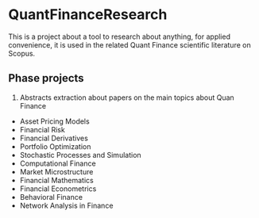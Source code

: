 # QuantFinanceResearch
 This is a project about a tool to research about anything, for applied convenience, it is used in the related Quant Finance scientific literature on Scopus.

 ## Phase projects

 1. Abstracts extraction about papers on the main topics about Quan Finance
 - Asset Pricing Models
 - Financial Risk
 - Financial Derivatives
 - Portfolio Optimization
 - Stochastic Processes and Simulation
 - Computational Finance
 - Market Microstructure
 - Financial Mathematics
 - Financial Econometrics
 - Behavioral Finance
 - Network Analysis in Finance